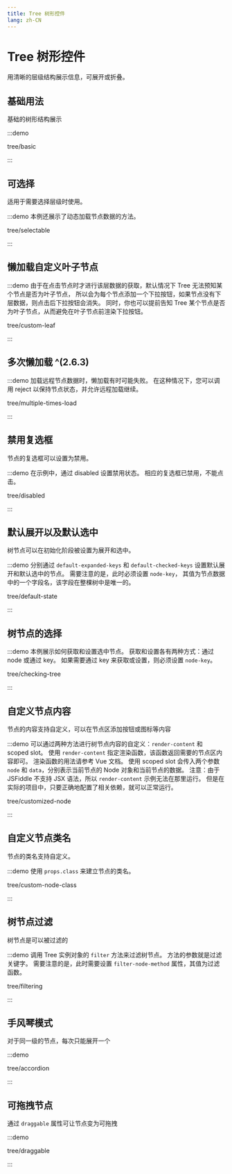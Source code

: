 ```yaml
---
title: Tree 树形控件
lang: zh-CN
---
```


# Tree 树形控件

用清晰的层级结构展示信息，可展开或折叠。

## 基础用法

基础的树形结构展示

:::demo

tree/basic

:::

## 可选择

适用于需要选择层级时使用。

:::demo 本例还展示了动态加载节点数据的方法。

tree/selectable

:::

## 懒加载自定义叶子节点

:::demo 由于在点击节点时才进行该层数据的获取，默认情况下 Tree 无法预知某个节点是否为叶子节点， 所以会为每个节点添加一个下拉按钮，如果节点没有下层数据，则点击后下拉按钮会消失。 同时，你也可以提前告知 Tree 某个节点是否为叶子节点，从而避免在叶子节点前渲染下拉按钮。

tree/custom-leaf

:::

## 多次懒加载 ^(2.6.3)

:::demo 加载远程节点数据时，懒加载有时可能失败。 在这种情况下，您可以调用 reject 以保持节点状态，并允许远程加载继续。

tree/multiple-times-load

:::

## 禁用复选框

节点的复选框可以设置为禁用。

:::demo 在示例中，通过 disabled 设置禁用状态。 相应的复选框已禁用，不能点击。

tree/disabled

:::

## 默认展开以及默认选中

树节点可以在初始化阶段被设置为展开和选中。

:::demo 分别通过 `default-expanded-keys` 和 `default-checked-keys` 设置默认展开和默认选中的节点。 需要注意的是，此时必须设置 `node-key`， 其值为节点数据中的一个字段名，该字段在整棵树中是唯一的。

tree/default-state

:::

## 树节点的选择

:::demo 本例展示如何获取和设置选中节点。 获取和设置各有两种方式：通过 node 或通过 key。 如果需要通过 key 来获取或设置，则必须设置 `node-key`。

tree/checking-tree

:::

## 自定义节点内容

节点的内容支持自定义，可以在节点区添加按钮或图标等内容

:::demo 可以通过两种方法进行树节点内容的自定义：`render-content` 和 scoped slot。 使用 `render-content` 指定渲染函数，该函数返回需要的节点区内容即可。 渲染函数的用法请参考 Vue 文档。 使用 scoped slot 会传入两个参数 `node` 和 `data`，分别表示当前节点的 Node 对象和当前节点的数据。 注意：由于 JSFiddle 不支持 JSX 语法，所以 `render-content` 示例无法在那里运行。 但是在实际的项目中，只要正确地配置了相关依赖，就可以正常运行。

tree/customized-node

:::

## 自定义节点类名

节点的类名支持自定义。

:::demo 使用 `props.class` 来建立节点的类名。

tree/custom-node-class

:::

## 树节点过滤

树节点是可以被过滤的

:::demo 调用 Tree 实例对象的 `filter` 方法来过滤树节点。 方法的参数就是过滤关键字。 需要注意的是，此时需要设置 `filter-node-method` 属性，其值为过滤函数。

tree/filtering

:::

## 手风琴模式

对于同一级的节点，每次只能展开一个

:::demo

tree/accordion

:::

## 可拖拽节点

通过 `draggable` 属性可让节点变为可拖拽

:::demo

tree/draggable

:::

